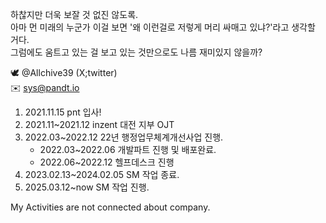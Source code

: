 하찮지만 더욱 보잘 것 없진 않도록.  
아마 먼 미래의 누군가 이걸 보면 '왜 이런걸로 저렇게 머리 싸매고 있냐?'라고 생각할 거다.  
그럼에도 움트고 있는 걸 보고 있는 것만으로도 나름 재미있지 않을까?  

 🕊️  @Allchive39 (X;twitter) <br>
 ✉️ sys@pandt.io <br>
1. 2021.11.15 pnt 입사!
2. 2021.11~2021.12 inzent 대전 지부 OJT
3. 2022.03~2022.12 22년 행정업무체계개선사업 진행.  
   * 2022.03~2022.06 개발파트 진행 및 배포완료.  
   * 2022.06~2022.12 헬프데스크 진행  
4. 2023.02.13~2024.02.05 SM 작업 종료.  
5. 2025.03.12~now SM 작업 진행.

My Activities are not connected about company.
<!-- 사장님만큼 벌고 싶으면 사장님보다 더 공부하자. -->

<!---
yukamikuzzzang/yukamikuzzzang is a ✨ special ✨ repository because its `README.md` (this file) appears on your GitHub profile.
You can click the Preview link to take a look at your changes. Amen.
--->
